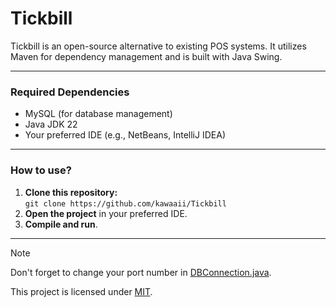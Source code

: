 # Tickbill

Tickbill is an open-source alternative to existing POS systems. It utilizes Maven for dependency management and is built with Java Swing.

---

### Required Dependencies
- MySQL (for database management)
- Java JDK 22
- Your preferred IDE (e.g., NetBeans, IntelliJ IDEA)

---

### How to use?
1. **Clone this repository:**<br/>
`git clone https://github.com/kawaaii/Tickbill`
2. **Open the project** in your preferred IDE.
3. **Compile and run**.

---
> [!NOTE] 
>Don't forget to change your port number in [DBConnection.java](src/main/java/com/hridaya/tickbill/database/DbConnection.java).

This project is licensed under [MIT](LICENSE).